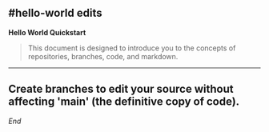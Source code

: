 #hello-world edits
---
**Hello World Quickstart**
>This document is designed to introduce you to the concepts of repositories, branches, code, and markdown.
---
Create branches to edit your source without affecting 'main' (the definitive copy of code).
---
*End*
